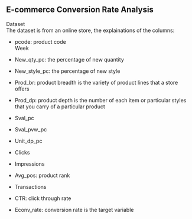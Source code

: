 E-commerce Conversion Rate Analysis
-----------------------------------  
  
Dataset  
The dataset is from an online store, the explainations of the columns:  
* pcode: product code  
Week  
- New_qty_pc: the percentage of new quantity  
* New_style_pc: the percentage of new style  
- Prod_br: product breadth is the variety of product lines that a store offers  
* Prod_dp: product depth is the number of each item or particular styles that you carry of a particular product  
- Sval_pc  
* Sval_pvw_pc  
- Unit_dp_pc  
* Clicks  
- Impressions  
* Avg_pos: product rank  
- Transactions  
* CTR: click through rate  
- Econv_rate: conversion rate is the target variable  
